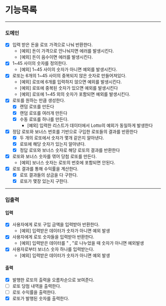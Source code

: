 # 기능목록

---

### 도메인

- [x] 입력 받은 돈을 로또 가격으로 나눠 반환한다.
    - [예외] 돈이 가격으로 안나눠지면 에러를 발생시킨다.
    - [예외] 돈이 음수이면 에러를 발생시킨다.
- [x] 1~45 사이의 숫자를 정의한다.
    - [예외] 1~45 사이의 숫자가 아니면 예외를 발생시킨다.
- [x] 로또는 6개의 1~45 사이의 중복되지 않은 숫자로 만들어져있다.
    - [예외] 로또에 6개를 입력하지 않으면 예외를 발생시킨다.
    - [예외] 로또에 중복된 숫자가 있으면 예외를 발생시킨다
    - [예외] 로또에 1~45 외의 숫자가 포함되면 예외를 발생시킨다.
- [x] 로또를 원하는 만큼 생성한다. 
  - [x] 랜덤 로또를 만든다
  - [x] 랜덤 로또를 여러개 만든다
  - [x] 수동 로또를 하나를 만든다.
    - [예외] 입력한 리스트가 데이터에서 Lotto의 예외가 동일하게 발생한다
- [x] 정답 로또와 보너스 번호를 기반으로 구입한 로또들의 결과를 반환한다
  - [x] 두 개의 로또에서 숫자가 몇개 같은지 알아낸다.
  - [x] 로또에 해당 숫자가 있는지 알아낸다.
  - [x] 정답 로또와 보너스 숫자로 해당 로또의 결과를 반환한다
- [x] 로또와 보너스 숫자를 엮어 당첨 로또를 만든다.
  - [예외] 보너스 숫자는 로또의 번호에 포함되면 안된다.
- [x] 로또 결과를 통해 수익률을 계산한다.
  - [x] 로또 결과들의 상금을 다 구한다.
  - [x] 로또가 몇장 있는지 구한다.

---

### 입출력

#### 입력
- [x] 사용자에게 로또 구입 금액을 입력받아 반환한다.
  - [예외] 입력받은 데이터가 숫자가 아니면 예외 발생
- [x] 사용자에게 로또 숫자들을 입력받아 반환한다.
  - [예외] 입력받은 데이터를 " , "로 나누었을 때 숫자가 아니면 예외발생
- [x] 사용자로부터 보너스 숫자 하나를 입력받는다.
  - [예외] 입력받은 데이터가 숫자가 아니면 예외 발생

#### 출력
- [x] 발행한 로또의 출력을 오름차순으로 보여준다.
- [ ] 로또 당첨 내역을 출력한다.
- [ ] 로또 수익률을 출력한다.
- [x] 로또가 발행된 숫자를 출력한다.
